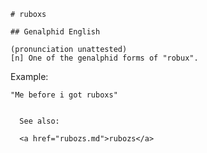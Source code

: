 
    # ruboxs

    ## Genalphid English

    (pronunciation unattested)
    [n] One of the genalphid forms of "robux".

Example:

    "Me before i got ruboxs"


      See also:

      <a href="rubozs.md">rubozs</a>








